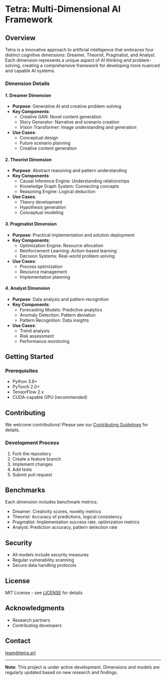 # Tetra: Multi-Dimensional AI Framework 

## Overview
Tetra is a innovative approach to artificial intelligence that embraces four distinct cognitive dimensions: Dreamer, Theorist, Pragmatist, and Analyst. Each dimension represents a unique aspect of AI thinking and problem-solving, creating a comprehensive framework for developing more nuanced and capable AI systems.

### Dimension Details

#### 1. Dreamer Dimension
- **Purpose**: Generative AI and creative problem-solving
- **Key Components**:
  - Creative GAN: Novel content generation
  - Story Generator: Narrative and scenario creation
  - Vision Transformer: Image understanding and generation
- **Use Cases**:
  - Conceptual design
  - Future scenario planning
  - Creative content generation

#### 2. Theorist Dimension
- **Purpose**: Abstract reasoning and pattern understanding
- **Key Components**:
  - Causal Inference Engine: Understanding relationships
  - Knowledge Graph System: Connecting concepts
  - Reasoning Engine: Logical deduction
- **Use Cases**:
  - Theory development
  - Hypothesis generation
  - Conceptual modeling

#### 3. Pragmatist Dimension
- **Purpose**: Practical implementation and solution deployment
- **Key Components**:
  - Optimization Engine: Resource allocation
  - Reinforcement Learning: Action-based learning
  - Decision Systems: Real-world problem solving
- **Use Cases**:
  - Process optimization
  - Resource management
  - Implementation planning

#### 4. Analyst Dimension
- **Purpose**: Data analysis and pattern recognition
- **Key Components**:
  - Forecasting Models: Predictive analytics
  - Anomaly Detection: Pattern deviation
  - Pattern Recognition: Data insights
- **Use Cases**:
  - Trend analysis
  - Risk assessment
  - Performance monitoring

## Getting Started

### Prerequisites
- Python 3.8+
- PyTorch 2.0+
- TensorFlow 2.x
- CUDA-capable GPU (recommended)

## Contributing
We welcome contributions! Please see our [Contributing Guidelines](CONTRIBUTING.md) for details.

### Development Process
1. Fork the repository
2. Create a feature branch
3. Implement changes
4. Add tests
5. Submit pull request

## Benchmarks
Each dimension includes benchmark metrics:
- Dreamer: Creativity scores, novelty metrics
- Theorist: Accuracy of predictions, logical consistency
- Pragmatist: Implementation success rate, optimization metrics
- Analyst: Prediction accuracy, pattern detection rate

## Security
- All models include security measures
- Regular vulnerability scanning
- Secure data handling protocols

## License
MIT License - see [LICENSE](LICENSE) for details

## Acknowledgments
- Research partners
- Contributing developers

## Contact
team@tetra.art

---

**Note**: This project is under active development. Dimensions and models are regularly updated based on new research and findings.
